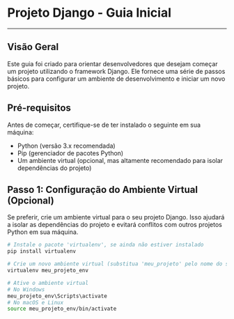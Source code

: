 # Projeto Django - Guia Inicial

---

## Visão Geral

Este guia foi criado para orientar desenvolvedores que desejam começar um projeto utilizando o framework Django. Ele fornece uma série de passos básicos para configurar um ambiente de desenvolvimento e iniciar um novo projeto.

## Pré-requisitos

Antes de começar, certifique-se de ter instalado o seguinte em sua máquina:

- Python (versão 3.x recomendada)
- Pip (gerenciador de pacotes Python)
- Um ambiente virtual (opcional, mas altamente recomendado para isolar dependências do projeto)

## Passo 1: Configuração do Ambiente Virtual (Opcional)

Se preferir, crie um ambiente virtual para o seu projeto Django. Isso ajudará a isolar as dependências do projeto e evitará conflitos com outros projetos Python em sua máquina.

```bash
# Instale o pacote 'virtualenv', se ainda não estiver instalado
pip install virtualenv

# Crie um novo ambiente virtual (substitua 'meu_projeto' pelo nome do seu projeto)
virtualenv meu_projeto_env

# Ative o ambiente virtual
# No Windows
meu_projeto_env\Scripts\activate
# No macOS e Linux
source meu_projeto_env/bin/activate
